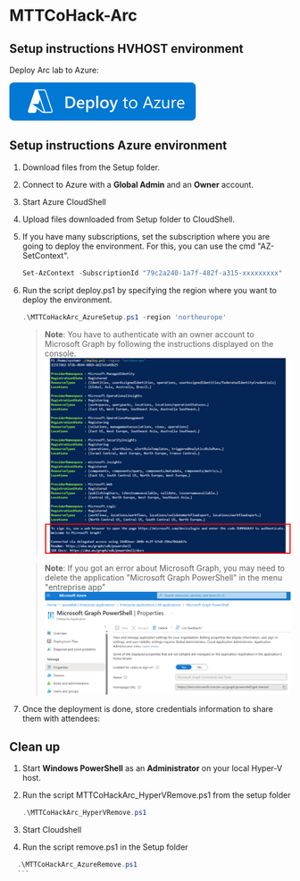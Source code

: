 # MTTCoHack-Arc

## Setup instructions HVHOST environment

Deploy Arc lab to Azure:

[![Deploy Arc lab to Azure](https://raw.githubusercontent.com/jkulbe-msft/MTTCoHack-Arc-coach/main/images/deploytoazure.svg?sanitize=true)](https://portal.azure.com/#create/Microsoft.Template/uri/https%3A%2F%2Fraw.githubusercontent.com%2Fjkulbe-msft%2FMTTCoHack-Arc-coach%2Fmain%2Fazuredeploy_arc.json)


## Setup instructions Azure environment

1. Download files from the Setup folder.

2. Connect to Azure with a **Global Admin** and an **Owner** account.

3. Start Azure CloudShell

4. Upload files downloaded from Setup folder to CloudShell. 

5. If you have many subscriptions, set the subscription where you are going to deploy the environment. For this, you can use the cmd "AZ-SetContext".
    
    ```powershell
    Set-AzContext -SubscriptionId "79c2a240-1a7f-482f-a315-xxxxxxxxx"
    ```

6. Run the script deploy.ps1 by specifying the region where you want to deploy the environment.
     
     ```powershell
    .\MTTCoHackArc_AzureSetup.ps1 -region 'northeurope'
    ```
  
   >**Note**: You have to authenticate with an owner account to Microsoft Graph by following the instructions displayed on the console.
   >![archi](./images/graph-auth.png)

   >**Note**: If you got an error about Microsoft Graph, you may need to delete the application "Microsoft Graph PowerShell" in the menu "entreprise app"
   >![archi](./images/powershellapp.png)

7. Once the deployment is done, store credentials information to share them with attendees:
    

## Clean up

1. Start **Windows PowerShell** as an **Administrator** on your local Hyper-V host.

2. Run the script MTTCoHackArc_HyperVRemove.ps1 from the setup folder
    ```powershell 
    .\MTTCoHackArc_HyperVRemove.ps1
    ```

2. Start Cloudshell

3. Run the script remove.ps1 in the Setup folder
  ```powershell
    .\MTTCoHackArc_AzureRemove.ps1
    ```